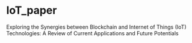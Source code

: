 # IoT_paper
Exploring the Synergies between Blockchain and Internet of Things (IoT) Technologies: A Review of Current Applications and Future Potentials
